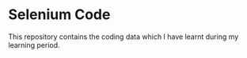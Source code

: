# Selenium Code
This repository contains the coding data which I have learnt during my learning period.
